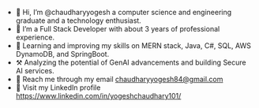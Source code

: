 - 👋 Hi, I’m @chaudharyyogesh a computer science and engineering graduate and a technology enthusiast.
- 👀 I’m a Full Stack Developer with about 3 years of professional experience.
- 🌱 Learning and improving my skills on MERN stack, Java, C#, SQL, AWS DynamoDB, and SpringBoot.
- ⚒  Analyzing the potential of GenAI advancements and building Secure AI services.
- 📧 Reach me through my email chaudharyyogesh84@gmail.com
- 📎 Visit my LinkedIn profile https://www.linkedin.com/in/yogeshchaudhary101/
